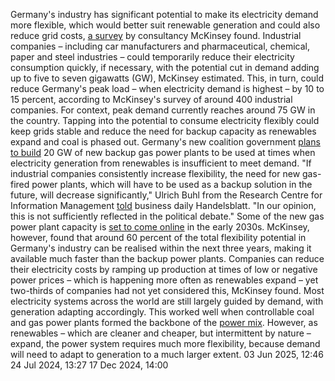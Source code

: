Germany's industry has significant potential to make its electricity demand more flexible, which would better suit renewable generation and could also reduce grid costs, [a survey](https://www.mckinsey.de/news/presse/2025-06-16-flexibilisierung-stromnachfrage) by consultancy McKinsey found. Industrial companies – including car manufacturers and pharmaceutical, chemical, paper and steel industries – could temporarily reduce their electricity consumption quickly, if necessary, with the potential cut in demand adding up to five to seven gigawatts (GW), McKinsey estimated.
This, in turn, could reduce Germany's peak load – when electricity demand is highest – by 10 to 15 percent, according to McKinsey's survey of around 400 industrial companies. For context, peak demand currently reaches around 75 GW in the country. Tapping into the potential to consume electricity flexibly could keep grids stable and reduce the need for backup capacity as renewables expand and coal is phased out.
Germany's new coalition government [plans to build](https://www.cleanenergywire.org/news/southern-germany-receive-two-thirds-new-gas-power-plant-capacity-economy-minister-says) 20 GW of new backup gas power plants to be used at times when electricity generation from renewables is insufficient to meet demand. "If industrial companies consistently increase flexibility, the need for new gas-fired power plants, which will have to be used as a backup solution in the future, will decrease significantly," Ulrich Buhl from the Research Centre for Information Management [told](https://www.handelsblatt.com/politik/deutschland/energie-wie-die-industrie-den-strombedarf-reduzieren-kann/100134740.html) business daily Handelsblatt. "In our opinion, this is not sufficiently reflected in the political debate."
Some of the new gas power plant capacity is [set to come online](https://www.cleanenergywire.org/news/germany-aims-gas-power-plant-auctions-year-end) in the early 2030s. McKinsey, however, found that around 60 percent of the total flexibility potential in Germany's industry can be realised within the next three years, making it available much faster than the backup power plants.
Companies can reduce their electricity costs by ramping up production at times of low or negative power prices – which is happening more often as renewables expand – yet two-thirds of companies had not yet considered this, McKinsey found.
Most electricity systems across the world are still largely guided by demand, with generation adapting accordingly. This worked well when controllable coal and gas power plants formed the backbone of the [power mix](https://www.cleanenergywire.org/glossary/letter_p#power_mix). However, as renewables – which are cleaner and cheaper, but intermittent by nature – expand, the power system requires much more flexibility, because demand will need to adapt to generation to a much larger extent.
03 Jun 2025, 12:46
24 Jul 2024, 13:27
17 Dec 2024, 14:00